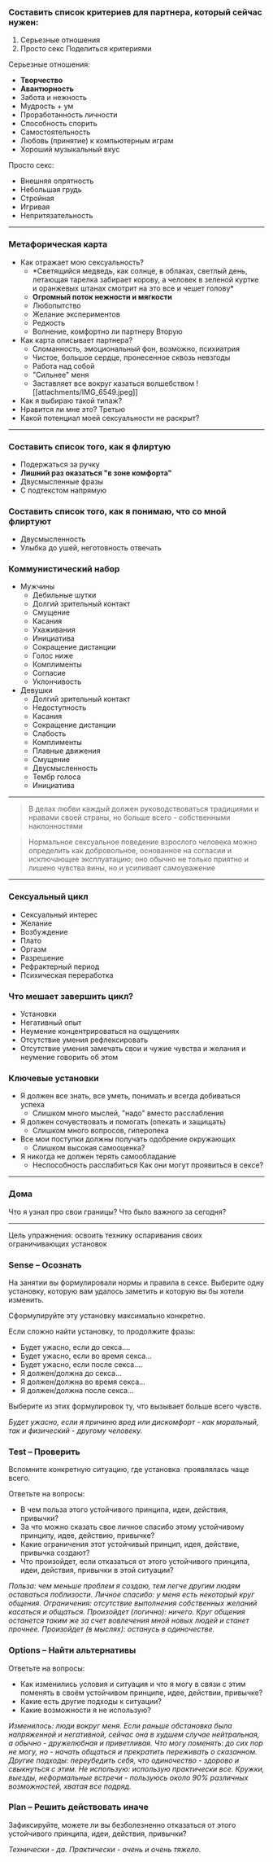 ### Составить список критериев для партнера, который сейчас нужен:
1. Серьезные отношения
2. Просто секс
Поделиться критериями

Серьезные отношения:
- **Творчество**
- **Авантюрность**
- Забота и нежность
- Мудрость + ум
- Проработанность личности
- Способность спорить
- Самостоятельность
- Любовь (принятие) к компьютерным играм
- Хороший музыкальный вкус

Просто секс:
- Внешняя опрятность
- Небольшая грудь
- Стройная
- Игривая
- Непритязательность

---
### Метафорическая карта
- Как отражает мою сексуальность?
	- \*Светящийся медведь, как солнце, в облаках, светлый день, летающая тарелка забирает корову, а человек в зеленой куртке и оранжевых штанах смотрит на это все и чешет голову\*
	- **Огромный поток нежности и мягкости**
	- Любопытство
	- Желание экспериментов
	- Редкость
	- Волнение, комфортно ли партнеру
Вторую
- Как карта описывает партнера?
	- Сломанность, эмоциональный фон, возможно, психиатрия
	- Чистое, большое сердце, пронесенное сквозь невзгоды
	- Работа над собой
	- "Сильнее" меня
	- Заставляет все вокруг казаться волшебством
![[attachments/IMG_6549.jpeg]]
- Как я выбираю такой типаж?
- Нравится ли мне это?
Третью
- Какой потенциал моей сексуальности не раскрыт?

---
### Составить список того, как я флиртую
- Подержаться за ручку
- **Лишний раз оказаться "в зоне комфорта"**
- Двусмысленные фразы
- С подтекстом напрямую

### Составить список того, как я понимаю, что со мной флиртуют
- Двусмысленность
- Улыбка до ушей, неготовность отвечать

### Коммунистический набор
- Мужчины
	- Дебильные шутки
	- Долгий зрительный контакт
	- Смущение
	- Касания
	- Ухаживания
	- Инициатива
	- Сокращение дистанции
	- Голос ниже
	- Комплименты
	- Согласие
	- Уклончивость
- Девушки
	- Долгий зрительный контакт
	- Недоступность
	- Касания
	- Сокращение дистанции
	- Слабость
	- Комплименты
	- Плавные движения
	- Смущение
	- Двусмысленность
	- Тембр голоса
	- Инициатива

---
> В делах любви каждый должен руководствоваться традициями и нравами своей страны, но больше всего - собственными наклонностями

> Нормальное сексуальное поведение взрослого человека можно определить как добровольное, основанное на согласии и исключающее эксплуатацию; оно обычно не только приятно и лишено чувства вины, но и усиливает самоуважение

---
### Сексуальный цикл
- Сексуальный интерес
- Желание
- Возбуждение
- Плато
- Оргазм
- Разрешение
- Рефрактерный период
- Психическая переработка

### Что мешает завершить цикл?
- Установки
- Негативный опыт
- Неумение концентрироваться на ощущениях
- Отсутствие умения рефлексировать
- Отсутствие умения замечать свои и чужие чувства и желания и неумение говорить об этом

### Ключевые установки
- Я должен все знать, все уметь, понимать и всегда добиваться успеха
	- Слишком много мыслей, "надо" вместо расслабления
- Я должен сочувствовать и помогать (опекать и защищать)
	- Слишком много вопросов, гиперопека
- Все мои поступки должны получать одобрение окружающих
	- Слишком высокая самооценка?
- Я никогда не должен терять самообладание
	- Неспособность расслабиться
Как они могут проявиться в сексе?

---
### Дома
Что я узнал про свои границы?
Что было важного за сегодня?

---
Цель упражнения: освоить технику оспаривания своих ограничивающих установок

### Sense – Осознать
На занятии вы формулировали нормы и правила в сексе. Выберите одну установку, которую вам удалось заметить и которую вы бы хотели изменить. 

Сформулируйте эту установку максимально конкретно.

Если сложно найти установку, то продолжите фразы: 
- Будет ужасно, если до секса….
- Будет ужасно, если во время секса…
- Будет ужасно, если после секса….
- Я должен/должна до секса…
- Я должен/должна во время секса…
- Я должен/должна после секса…

Выберите из этих формулировок ту, что вызывает больше всего чувств. 

*Будет ужасно, если я причиню вред или дискомфорт - как моральный, так и физический - другому человеку.*

### Test – Проверить
Вспомните конкретную ситуацию, где установка  проявлялась чаще всего.

Ответьте на вопросы:
- В чем польза этого устойчивого принципа, идеи, действия, привычки?
- За что можно сказать свое личное спасибо этому устойчивому принципу, идее, действию, привычке?
- Какие ограничения этот устойчивый принцип, идея, действие, привычка создают?  
- Что произойдет, если отказаться от этого устойчивого принципа, идеи, действия, привычки в этой ситуации?

*Польза: чем меньше проблем я создаю, тем легче другим людям оставаться поблизости.*
*Личное спасибо: у меня есть некоторый круг общения.*
*Ограничения: отсутствие выполнения собственных желаний касаться и общаться.*
*Произойдет (логично): ничего. Круг общения останется таким же за счет вовлечения мной новых людей и станет прочнее.*
*Произойдет (в мыслях): останусь в одиночестве.*

### Options – Найти альтернативы
Ответьте на вопросы:
- Как изменились условия и ситуация и что я могу в связи с этим поменять в своём устойчивом принципе, идее, действии, привычке?
- Какие есть другие подходы к ситуации?
- Какие возможности я не использую?

*Изменилось: люди вокруг меня. Если раньше обстановка была напряженной и негативной, сейчас она в худшем случае нейтральная, а обычно - дружелюбная и приветливая.*
*Что могу поменять: до сих пор не могу, но - начать общаться и прекратить переживать о сказанном.*
*Другие подходы: переубедить себя, что одиночество - здорово и свыкнуться с этим.*
*Не использую: использую практически все. Кружки, выезды, неформальные встречи - пользуюсь около 90% различных возможностей, хватая все подряд.*

### Plan – Решить действовать иначе
Зафиксируйте, можете ли вы безболезненно отказаться от этого устойчивого принципа, идеи, действия, привычки?

*Технически - да. Практически - очень и очень тяжело.*